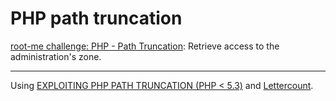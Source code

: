 # PHP path truncation

[root-me challenge: PHP - Path Truncation](https://www.root-me.org/en/Challenges/Web-Server/PHP-Path-Truncation): Retrieve access to the administration's zone.

----

Using [EXPLOITING PHP PATH TRUNCATION (PHP < 5.3)](https://jbedelsec.wordpress.com/2018/12/11/exploiting-php-file-truncation-php-5-3/) and [Lettercount](https://www.lettercount.com/).


